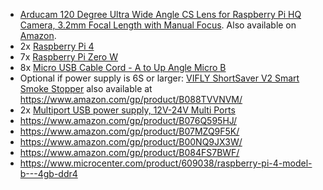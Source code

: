 * [Arducam 120 Degree Ultra Wide Angle CS Lens for Raspberry Pi HQ Camera, 3.2mm Focal Length with Manual Focus](https://www.arducam.com/product/arducam-cs-lens-for-raspberry-pi-hq-camera-120-degree-ultra-wide-angle-cs-mount-lens-3-2mm-focal-length-with-manual-focus-ln051/). Also available on [Amazon](https://www.amazon.com/Arducam-Degree-Raspberry-Camera-Length/dp/B08GLYR572/).
* 2x [Raspberry Pi 4](https://www.microcenter.com/product/621303/raspberry-pi-hq-camera-for-raspberry-pi-4)
* 7x [Raspberry Pi Zero W](https://www.microcenter.com/product/486575/raspberry-pi-zero-w)
* 8x [Micro USB Cable Cord - A to Up Angle Micro B](https://www.amazon.com/gp/product/B00EANUQ5M/)
* Optional if power supply is 6S or larger: [VIFLY ShortSaver V2 Smart Smoke Stopper](https://www.viflydrone.com/smokestopper.html) also available at https://www.amazon.com/gp/product/B088TVVNVM/
* 2x [Multiport USB power supply, 12V-24V Multi Ports](https://www.amazon.com/Charger-Adapter-Identification-Multi-Protection-Charging/dp/B0779D7DFG/)
* https://www.amazon.com/gp/product/B076Q595HJ/
* https://www.amazon.com/gp/product/B07MZQ9F5K/
* https://www.amazon.com/gp/product/B00NQ9JX3W/
* https://www.amazon.com/gp/product/B084FS7BWF/
* https://www.microcenter.com/product/609038/raspberry-pi-4-model-b---4gb-ddr4
